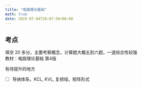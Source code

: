 ```yaml
---
title: "电路理论基础"
math: true
date: 2025-07-04T20:07:58+08:00
---
```


## 考点

填空 20 多分，主要考察概念，计算题大概五到六题，一道综合性较强  
教材：电路理论基础 第4版  

有待提升的地方  
- [ ] 导纳体系，KCL, KVL, 复频域，矩阵形式
